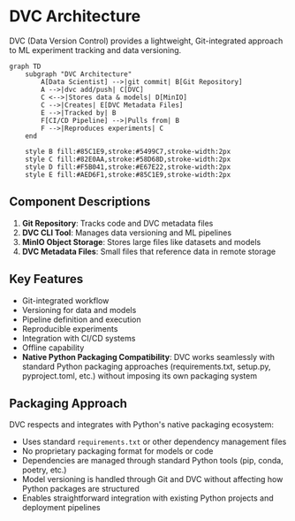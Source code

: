 # DVC Architecture

DVC (Data Version Control) provides a lightweight, Git-integrated approach to ML experiment tracking and data versioning.

```mermaid
graph TD
    subgraph "DVC Architecture"
        A[Data Scientist] -->|git commit| B[Git Repository]
        A -->|dvc add/push| C[DVC]
        C <-->|Stores data & models| D[MinIO]
        C -->|Creates| E[DVC Metadata Files]
        E -->|Tracked by| B
        F[CI/CD Pipeline] -->|Pulls from| B
        F -->|Reproduces experiments| C
    end
    
    style B fill:#85C1E9,stroke:#5499C7,stroke-width:2px
    style C fill:#82E0AA,stroke:#58D68D,stroke-width:2px
    style D fill:#F5B041,stroke:#E67E22,stroke-width:2px
    style E fill:#AED6F1,stroke:#85C1E9,stroke-width:2px
```

## Component Descriptions

1. **Git Repository**: Tracks code and DVC metadata files
2. **DVC CLI Tool**: Manages data versioning and ML pipelines
3. **MinIO Object Storage**: Stores large files like datasets and models
4. **DVC Metadata Files**: Small files that reference data in remote storage

## Key Features

- Git-integrated workflow
- Versioning for data and models
- Pipeline definition and execution
- Reproducible experiments
- Integration with CI/CD systems
- Offline capability
- **Native Python Packaging Compatibility**: DVC works seamlessly with standard Python packaging approaches (requirements.txt, setup.py, pyproject.toml, etc.) without imposing its own packaging system

## Packaging Approach

DVC respects and integrates with Python's native packaging ecosystem:

- Uses standard `requirements.txt` or other dependency management files
- No proprietary packaging format for models or code
- Dependencies are managed through standard Python tools (pip, conda, poetry, etc.)
- Model versioning is handled through Git and DVC without affecting how Python packages are structured
- Enables straightforward integration with existing Python projects and deployment pipelines